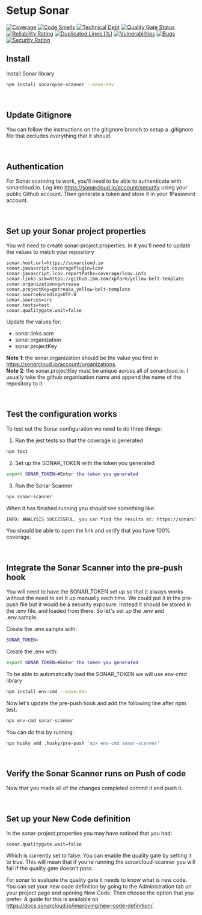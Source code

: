 # Setup Sonar

[![Coverage](https://sonarcloud.io/api/project_badges/measure?project=gotreasa_yellow-belt-template&metric=coverage)](https://sonarcloud.io/summary/new_code?id=gotreasa_yellow-belt-template)
[![Code Smells](https://sonarcloud.io/api/project_badges/measure?project=gotreasa_yellow-belt-template&metric=code_smells)](https://sonarcloud.io/summary/new_code?id=gotreasa_yellow-belt-template)
[![Technical Debt](https://sonarcloud.io/api/project_badges/measure?project=gotreasa_yellow-belt-template&metric=sqale_index)](https://sonarcloud.io/summary/new_code?id=gotreasa_yellow-belt-template)
[![Quality Gate Status](https://sonarcloud.io/api/project_badges/measure?project=gotreasa_yellow-belt-template&metric=alert_status)](https://sonarcloud.io/summary/new_code?id=gotreasa_yellow-belt-template)
[![Reliability Rating](https://sonarcloud.io/api/project_badges/measure?project=gotreasa_yellow-belt-template&metric=reliability_rating)](https://sonarcloud.io/summary/new_code?id=gotreasa_yellow-belt-template)
[![Duplicated Lines (%)](https://sonarcloud.io/api/project_badges/measure?project=gotreasa_yellow-belt-template&metric=duplicated_lines_density)](https://sonarcloud.io/summary/new_code?id=gotreasa_yellow-belt-template)
[![Vulnerabilities](https://sonarcloud.io/api/project_badges/measure?project=gotreasa_yellow-belt-template&metric=vulnerabilities)](https://sonarcloud.io/summary/new_code?id=gotreasa_yellow-belt-template)
[![Bugs](https://sonarcloud.io/api/project_badges/measure?project=gotreasa_yellow-belt-template&metric=bugs)](https://sonarcloud.io/summary/new_code?id=gotreasa_yellow-belt-template)
[![Security Rating](https://sonarcloud.io/api/project_badges/measure?project=gotreasa_yellow-belt-template&metric=security_rating)](https://sonarcloud.io/summary/new_code?id=gotreasa_yellow-belt-template)

## Install

Install Sonar library

```sh
npm install sonarqube-scanner --save-dev
```

&nbsp;

## Update Gitignore

You can follow the instructions on the gitignore branch to setup a .gitignore file that excludes everything that it should.

&nbsp;

## Authentication

For Sonar scanning to work, you'll need to be able to authenticate with sonarcloud.io. Log into <https://sonarcloud.io/account/security> using your public Github account. Then generate a token and store it in your 1Password account.

&nbsp;

## Set up your Sonar project properties

You will need to create sonar-project.properties. In it you'll need to update the values to match your repository

```properties
sonar.host.url=https://sonarcloud.io
sonar.javascript.coveragePlugin=lcov
sonar.javascript.lcov.reportPaths=coverage/lcov.info
sonar.links.scm=https://github.ibm.com/xpfarm/yellow-belt-template
sonar.organization=gotreasa
sonar.projectKey=gotreasa_yellow-belt-template
sonar.sourceEncoding=UTF-8
sonar.sources=src
sonar.tests=test
sonar.qualitygate.wait=false
```

Update the values for:

- sonar.links.scm
- sonar.organization
- sonar.projectKey

**Note 1**: the sonar.organization should be the value you find in <https://sonarcloud.io/account/organizations>.  
**Note 2**: the sonar.projectKey must be unique across all of sonarcloud.io. I usually take the github organisation name and append the name of the repository to it.

&nbsp;

## Test the configuration works

To test out the Sonar configuration we need to do three things:

1. Run the jest tests so that the coverage is generated

```sh
npm test
```

2. Set up the SONAR_TOKEN with the token you generated

```sh
export SONAR_TOKEN=#Enter the token you generated
```

3. Run the Sonar Scanner

```sh
npx sonar-scanner
```

When it has finished running you should see something like:

```sh
INFO: ANALYSIS SUCCESSFUL, you can find the results at: https://sonarcloud.io/dashboard?id=gotreasa_yellow-belt-template
```

You should be able to open the link and verify that you have 100% coverage.
  
&nbsp;

## Integrate the Sonar Scanner into the pre-push hook

You will need to have the SONAR_TOKEN set up so that it always works without the need to set it up manually each time. We could put it in the pre-push file but it would be a security exposure. Instead it should be stored in the .env file, and loaded from there. So let's set up the .env and .env.sample.

Create the .env.sample with:

```sh
SONAR_TOKEN=
```

Create the .env with:

```sh
export SONAR_TOKEN=#Enter the token you generated
```

To be able to automatically load the SONAR_TOKEN we will use env-cmd library

```sh
npm install env-cmd --save-dev
```

Now let's update the pre-push hook and add the following line after npm test:

```sh
npx env-cmd sonar-scanner
```

You can do this by running:

```sh
npx husky add .husky/pre-push 'npx env-cmd sonar-scanner'
```

&nbsp;

## Verify the Sonar Scanner runs on Push of code

Now that you made all of the changes completed commit it and push it.

&nbsp;

## Set up your New Code definition

In the sonar-project.properties you may have noticed that you had:

```properties
sonar.qualitygate.wait=false
```

Which is currently set to false.  You can enable the quality gate by setting it to true.  This will mean that if you're running the sonarcloud-scanner you will fail if the quality gate doesn't pass.

For sonar to evaluate the quality gate it needs to know what is new code.  You can set your new code definition by going to the Administration tab on your project page and opening New Code.  Then choose the option that you prefer.  A guide for this is available on <https://docs.sonarcloud.io/improving/new-code-definition/>.

